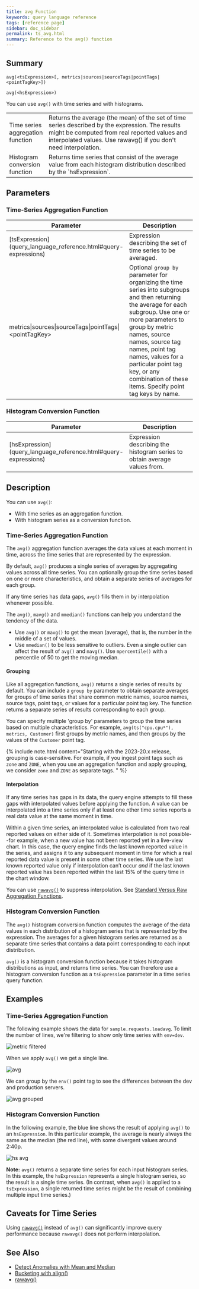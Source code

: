 ```yaml
---
title: avg Function
keywords: query language reference
tags: [reference page]
sidebar: doc_sidebar
permalink: ts_avg.html
summary: Reference to the avg() function
---
```

## Summary
```
avg(<tsExpression>[, metrics|sources|sourceTags|pointTags|<pointTagKey>])

avg(<hsExpression>)
```
You can use `avg()` with time series and with histograms.

<table style="width: 100%;">
<colgroup>
<col width="20%" />
<col width="80%" />
</colgroup>
<tbody>
<tr>
<td markdown="span"> Time series <br>aggregation function</td>
<td>Returns the average (the mean) of the set of time series described by the expression.
The results might be computed from real reported values and interpolated values.
Use rawavg() if you don't need interpolation.</td></tr>
<tr>
<td markdown="span">Histogram <br>conversion function</td>
<td markdown="span">Returns time series that consist of the average value from each histogram distribution described by the `hsExpression`.</td>
</tr>
</tbody>
</table>

## Parameters

### Time-Series Aggregation Function

<table style="width: 100%;">
<thead>
<tr><th width="30%">Parameter</th><th width="70%">Description</th></tr>
</thead>
<tbody>
<tr>
<td markdown="span"> [tsExpression](query_language_reference.html#query-expressions)</td>
<td>Expression describing the set of time series to be averaged. </td></tr>
<tr>
<td>metrics&vert;sources&vert;sourceTags&vert;pointTags&vert;&lt;pointTagKey&gt;</td>
<td>Optional <code>group by</code> parameter for organizing the time series into subgroups and then returning the average for each subgroup.
Use one or more parameters to group by metric names, source names, source tag names, point tag names, values for a particular point tag key, or any combination of these items. Specify point tag keys by name.</td>
</tr>
</tbody>
</table>

### Histogram Conversion Function

<table style="width: 100%;">
<thead>
<tr><th width="30%">Parameter</th><th width="70%">Description</th></tr>
</thead>
<tbody>
<tr>
<td markdown="span"> [hsExpression](query_language_reference.html#query-expressions)</td>
<td>Expression describing the histogram series to obtain average values from. </td></tr>
</tbody>
</table>

## Description

You can use `avg()`:
* With time series as an aggregation function.
* With histogram series as a conversion function.

### Time-Series Aggregation Function

The `avg()` aggregation function averages the data values at each moment in time, across the time series that are represented by the expression.

By default, `avg()` produces a single series of averages by aggregating values across all time series. You can optionally group the time series based on one or more characteristics, and obtain a separate series of averages for each group.

If any time series has data gaps, `avg()` fills them in by interpolation whenever possible.

The `avg()`, `mavg()` and `mmedian()` functions can help you understand the tendency of the data.

* Use `avg()` or `mavg()` to get the mean (average), that is, the number in the middle of a set of values.
* Use `mmedian()` to be less sensitive to outliers. Even a single outlier can affect the result of `avg()` and `mavg()`. Use `mpercentile()` with a percentile of 50 to get the moving median.


#### Grouping

Like all aggregation functions, `avg()` returns a single series of results by default.
You can include a `group by` parameter to obtain separate averages for groups of time series that share common metric names, source names, source tags, point tags, or values for a particular point tag key.
The function returns a separate series of results corresponding to each group.

You can specify multiple 'group by' parameters to group the time series based on multiple characteristics. For example, `avg(ts("cpu.cpu*"), metrics, Customer)` first groups by metric names, and then groups by the values of the `Customer` point tag.

{% include note.html content="Starting with the 2023-20.x release, grouping is case-sensitive. For example, if you ingest point tags such as `zone` and `ZONE`, when you use an aggregation function and apply grouping, we consider `zone` and `ZONE` as separate tags. " %}

#### Interpolation
If any time series has gaps in its data, the query engine attempts to fill these gaps with interpolated values before applying the function.
A value can be interpolated into a time series only if at least one other time series reports a real data value at the same moment in time.

Within a given time series, an interpolated value is calculated from two real reported values on either side of it.
Sometimes interpolation is not possible--for example, when a new value has not been reported yet in a live-view chart.
In this case, the query engine finds the last known reported value in the series, and assigns it to any subsequent moment in time for which a real reported data value is present in some other time series. We use the last known reported value only if interpolation can’t occur _and_ if the last known reported value has been reported within the last 15% of the query time in the chart window.

You can use [`rawavg()`](ts_rawavg.html) to suppress interpolation.  See [Standard Versus Raw Aggregation Functions](query_language_aggregate_functions.html).

### Histogram Conversion Function

The `avg()` histogram conversion function computes the average of the data values in each distribution of a histogram series that is represented by the expression. The averages for a given histogram series are returned as a separate time series that contains a data point corresponding to each input distribution.

`avg()` is a histogram conversion function because it takes histogram distributions as input, and returns time series. You can therefore use a histogram conversion function as a `tsExpression` parameter in a time series query function.


## Examples

### Time-Series Aggregation Function

The following example shows the data for `sample.requests.loadavg`. To limit the number of lines, we're filtering to show only time series with `env=dev`.

![metric filtered](images/ts_avg_before.png)

When we apply `avg()` we get a single line.

![avg](images/ts_avg.png)

We can group by the `env()` point tag to see the differences between the dev and production servers.

![avg grouped](images/ts_avg_grouped.png)

### Histogram Conversion Function

In the following example, the blue line shows the result of applying `avg()` to an `hsExpression`. In this particular example, the average is nearly always the same as the median (the red line), with some divergent values around 2:40p.

![hs avg](images/hs_avg.png)

**Note:**  `avg()` returns a separate time series for each input histogram series. In this example, the `hsExpression` represents a single histogram series, so the result is a single time series. (In contrast, when `avg()` is applied to a `tsExpression`, a single returned time series might be the result of combining multiple input time series.)


## Caveats for Time Series

Using [`rawavg()`](ts_rawavg.html) instead of `avg()` can significantly improve query performance because `rawavg()` does not perform interpolation.

## See Also
* [Detect Anomalies with Mean and Median](query_language_statistical_functions_anomalies.html#detect-anomalies-with-mean-and-median)
* [Bucketing with align()](query_language_align_function.html)
* [rawavg()](ts_rawavg.html)
